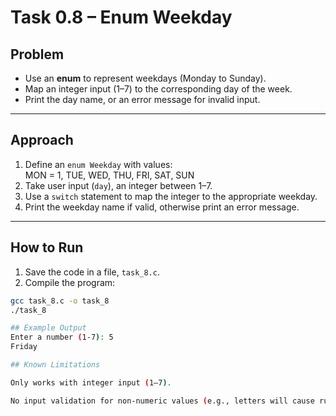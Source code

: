 # Task 0.8 – Enum Weekday

## Problem
- Use an **enum** to represent weekdays (Monday to Sunday).  
- Map an integer input (1–7) to the corresponding day of the week.  
- Print the day name, or an error message for invalid input.  

---

## Approach
1. Define an `enum Weekday` with values:  
MON = 1, TUE, WED, THU, FRI, SAT, SUN
2. Take user input (`day`), an integer between 1–7.  
3. Use a `switch` statement to map the integer to the appropriate weekday.  
4. Print the weekday name if valid, otherwise print an error message.  

---

## How to Run
1. Save the code in a file, `task_8.c`.  
2. Compile the program:  
```bash
gcc task_8.c -o task_8
./task_8

## Example Output
Enter a number (1-7): 5
Friday

## Known Limitations

Only works with integer input (1–7).

No input validation for non-numeric values (e.g., letters will cause runtime error).